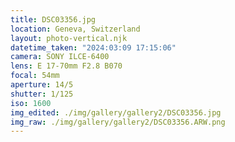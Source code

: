 ```yaml
---
title: DSC03356.jpg
location: Geneva, Switzerland
layout: photo-vertical.njk
datetime_taken: "2024:03:09 17:15:06"
camera: SONY ILCE-6400
lens: E 17-70mm F2.8 B070
focal: 54mm
aperture: 14/5
shutter: 1/125
iso: 1600
img_edited: ./img/gallery/gallery2/DSC03356.jpg
img_raw: ./img/gallery/gallery2/DSC03356.ARW.png
---
```

